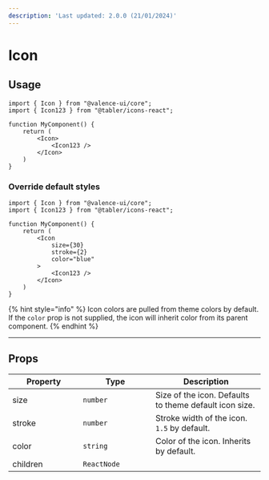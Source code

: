 ```yaml
---
description: 'Last updated: 2.0.0 (21/01/2024)'
---
```


# Icon

## Usage

```tsx
import { Icon } from "@valence-ui/core";
import { Icon123 } from "@tabler/icons-react";

function MyComponent() { 
    return ( 
        <Icon>
            <Icon123 />
        </Icon>
    )
}
```

### Override default styles

```tsx
import { Icon } from "@valence-ui/core";
import { Icon123 } from "@tabler/icons-react";

function MyComponent() { 
    return ( 
        <Icon
            size={30}
            stroke={2}
            color="blue"
        >
            <Icon123 />
        </Icon>
    )
}
```

{% hint style="info" %}
Icon colors are pulled from theme colors by default. If the `color` prop is not supplied, the icon will inherit color from its parent component.
{% endhint %}

***

## Props

<table data-full-width="true"><thead><tr><th width="125">Property</th><th width="129">Type</th><th>Description</th></tr></thead><tbody><tr><td>size</td><td><code>number</code></td><td>Size of the icon. Defaults to theme default icon size.</td></tr><tr><td>stroke</td><td><code>number</code></td><td>Stroke width of the icon. <code>1.5</code> by default.</td></tr><tr><td>color</td><td><code>string</code></td><td>Color of the icon. Inherits by default.</td></tr><tr><td>children</td><td><code>ReactNode</code></td><td></td></tr></tbody></table>

